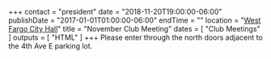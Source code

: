 +++
contact = "president"
date = "2018-11-20T19:00:00-06:00"
publishDate = "2017-01-01T01:00:00-06:00"
endTime = ""
location = "[West Fargo City Hall](/places/west-fargo-city-hall/)"
title = "November Club Meeting"
dates = [ "Club Meetings" ]
outputs = [ "HTML" ]
+++
Please enter through the north
doors adjacent to the 4th Ave E parking lot.
